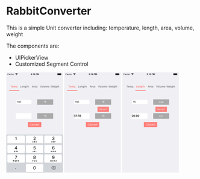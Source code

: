 # RabbitConverter
This is a simple Unit converter including: temperature, length, area, volume, weight

The components are:
* UIPickerView
* Customized Segment Control

<img width="150" src="https://github.com/WangWurong/RabbitConverter/blob/master/Screenshot/1.png" alt="RabbitConverter screenshot"/>
<img width="150" src="https://github.com/WangWurong/RabbitConverter/blob/master/Screenshot/2.png" alt="RabbitConverter screenshot"/>
<img width="150" src="https://github.com/WangWurong/RabbitConverter/blob/master/Screenshot/3.png" alt="RabbitConverter screenshot"/>